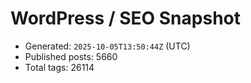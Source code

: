 # WordPress / SEO Snapshot

- Generated: `2025-10-05T13:50:44Z` (UTC)
- Published posts: 5660
- Total tags: 26114
